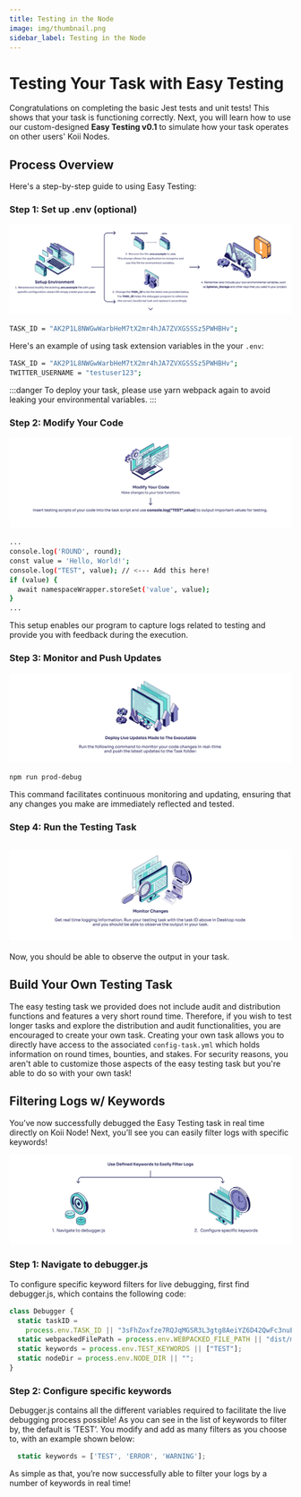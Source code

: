 ```yaml
---
title: Testing in the Node
image: img/thumbnail.png
sidebar_label: Testing in the Node
---
```


# **Testing Your Task with Easy Testing**

Congratulations on completing the basic Jest tests and unit tests! This shows that your task is functioning correctly. Next, you will learn how to use our custom-designed **Easy Testing v0.1** to simulate how your task operates on other users' Koii Nodes.

## **Process Overview**

Here's a step-by-step guide to using Easy Testing:

### Step 1: Set up .env (optional)

![Easy Testing Step 1](./img/easy_testing1.png)

```sh
TASK_ID = "AK2P1L8NWGwWarbHeM7tX2mr4hJA7ZVXGSSSz5PWHBHv";
```

Here's an example of using task extension variables in the your `.env`:

```sh
TASK_ID = "AK2P1L8NWGwWarbHeM7tX2mr4hJA7ZVXGSSSz5PWHBHv";
TWITTER_USERNAME = "testuser123";
```

:::danger
To deploy your task, please use yarn webpack again to avoid leaking your environmental variables.
:::

### **Step 2: Modify Your Code**

![Easy Testing Step 2](./img//easy_testing2.png)

```sh
...
console.log('ROUND', round);
const value = 'Hello, World!';
console.log("TEST", value); // <--- Add this here!
if (value) {
  await namespaceWrapper.storeSet('value', value);
}
...
```

This setup enables our program to capture logs related to testing and provide you with feedback during the execution.

### **Step 3: Monitor and Push Updates**

![Easy Testing Step 3](./img/easy_testing3.png)

```sh
npm run prod-debug
```

This command facilitates continuous monitoring and updating, ensuring that any changes you make are immediately reflected and tested.

### **Step 4: Run the Testing Task**

## ![Easy Testing Step 4](./img/easy_testing4.png)

Now, you should be able to observe the output in your task.

## Build Your Own Testing Task

The easy testing task we provided does not include audit and distribution functions and features a very short round time. Therefore, if you wish to test longer tasks and explore the distribution and audit functionalities, you are encouraged to create your own task. Creating your own task allows you to directly have access to the associated `config-task.yml` which holds information on round times, bounties, and stakes. For security reasons, you aren't able to customize those aspects of the easy testing task but you're able to do so with your own task!

## Filtering Logs w/ Keywords

You’ve now successfully debugged the Easy Testing task in real time directly on Koii Node! Next, you’ll see you can easily filter logs with specific keywords!

![Easy Testing Step 5](./img/easy_testing5.png)

### **Step 1: Navigate to debugger.js**

To configure specific keyword filters for live debugging, first find debugger.js, which contains the following code:

```js
class Debugger {
  static taskID =
    process.env.TASK_ID || "3sFhZoxfze7RQJqMGSR3L3gtg8AeiYZ6D42QwFc3nuEV";
  static webpackedFilePath = process.env.WEBPACKED_FILE_PATH || "dist/main.js";
  static keywords = process.env.TEST_KEYWORDS || ["TEST"];
  static nodeDir = process.env.NODE_DIR || "";
}
```

### Step 2: Configure specific keywords

Debugger.js contains all the different variables required to facilitate the live debugging process possible! As you can see in the list of keywords to filter by, the default is ‘TEST’. You modify and add as many filters as you choose to, with an example shown below:

```js
  static keywords = ['TEST', 'ERROR', 'WARNING'];
```

As simple as that, you’re now successfully able to filter your logs by a number of keywords in real time!
